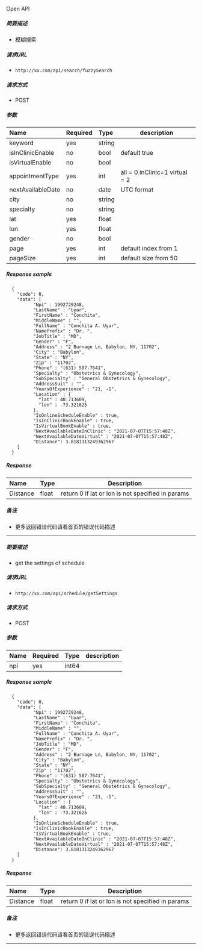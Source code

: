 Open API

    
##### 简要描述

- 模糊搜索

##### 请求URL
- ` http://xx.com/api/search/fuzzySearch `
  
##### 请求方式
- POST 

##### 参数

|Name|Required|Type|description|
|:----    |:---|:----- |-----   |
|keyword |yes  |string |   |
|isInClinicEnable |no  |bool |  default true  | 
|isVirtualEnable     |no  |bool |    |
|appointmentType | yes | int | all = 0 inClinic=1 virtual = 2
|nextAvailableDate |no |date | UTC format
|city |no |string |
|specialty |no | string |  
|lat | yes | float | 
|lon |yes | float |
|gender |no | bool|
|page |yes | int| default index from 1
|pageSize |yes | int | default size from 50


##### Response sample

``` 
  {
    "code": 0,
    "data": [
          "Npi" : 1992729248,
          "LastName" : "Uyar",
          "FirstName" : "Conchita",
          "MiddleName" : "",
          "FullName" : "Conchita A. Uyar",
          "NamePrefix" : "Dr. ",
          "JobTitle" : "MD",
          "Gender" : "F",
          "Address" : "2 Burnage Ln, Babylon, NY, 11702",
          "City" : "Babylon",
          "State" : "NY",
          "Zip" : "11702",
          "Phone" : "(631) 587-7641",
          "Specialty" : "Obstetrics & Gynecology",
          "SubSpecialty" : "General Obstetrics & Gynecology",
          "AddressSuit" : "",
          "YearsOfExperience" : "21, -1",
          "Location" : {
            "lat" : 40.713609,
            "lon" : -73.321625
          },
          "IsOnlineScheduleEnable" : true,
          "IsInClinicBookEnable" : true,
          "IsVirtualBookEnable" : true,
          "NextAvailableDateInClinic" : "2021-07-07T15:57:48Z",
          "NextAvailableDateVirtual" : "2021-07-07T15:57:48Z",
          "Distance": 3.8181313249362967
    ]
  }
```

##### Response

|Name|Type|Description|
|:-----  |:-----|-----                           |
|Distance |float   | return 0 if lat or lon  is not specified in params|

##### 备注 

- 更多返回错误代码请看首页的错误代码描述


-------

##### 简要描述

- get the settings of schedule

##### 请求URL
- ` http://xx.com/api/schedule/getSettings `
  
##### 请求方式
- POST 

##### 参数

|Name|Required|Type|description|
|:----    |:---|:----- |-----   |
|npi |yes |int64 | 

##### Response sample

``` 
  {
    "code": 0,
    "data": [
          "Npi" : 1992729248,
          "LastName" : "Uyar",
          "FirstName" : "Conchita",
          "MiddleName" : "",
          "FullName" : "Conchita A. Uyar",
          "NamePrefix" : "Dr. ",
          "JobTitle" : "MD",
          "Gender" : "F",
          "Address" : "2 Burnage Ln, Babylon, NY, 11702",
          "City" : "Babylon",
          "State" : "NY",
          "Zip" : "11702",
          "Phone" : "(631) 587-7641",
          "Specialty" : "Obstetrics & Gynecology",
          "SubSpecialty" : "General Obstetrics & Gynecology",
          "AddressSuit" : "",
          "YearsOfExperience" : "21, -1",
          "Location" : {
            "lat" : 40.713609,
            "lon" : -73.321625
          },
          "IsOnlineScheduleEnable" : true,
          "IsInClinicBookEnable" : true,
          "IsVirtualBookEnable" : true,
          "NextAvailableDateInClinic" : "2021-07-07T15:57:48Z",
          "NextAvailableDateVirtual" : "2021-07-07T15:57:48Z",
          "Distance": 3.8181313249362967
    ]
  }
```

##### Response

|Name|Type|Description|
|:-----  |:-----|-----                           |
|Distance |float   | return 0 if lat or lon  is not specified in params|

##### 备注 

- 更多返回错误代码请看首页的错误代码描述


-------





